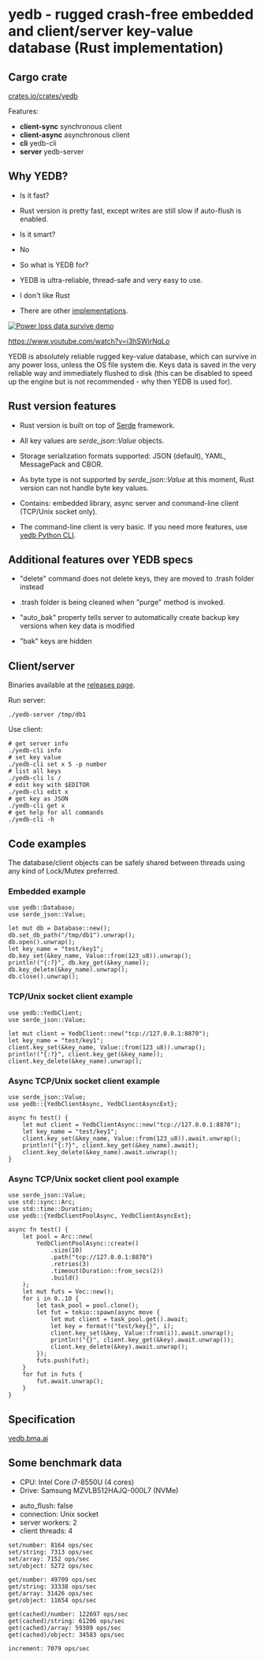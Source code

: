 # yedb - rugged crash-free embedded and client/server key-value database (Rust implementation)

## Cargo crate

[crates.io/crates/yedb](https://crates.io/crates/yedb)

Features:

- **client-sync** synchronous client
- **client-async** asynchronous client
- **cli** yedb-cli
- **server** yedb-server

## Why YEDB?

- Is it fast?
- Rust version is pretty fast, except writes are still slow if auto-flush is
  enabled.

- Is it smart?
- No

- So what is YEDB for?
- YEDB is ultra-reliable, thread-safe and very easy to use.

- I don't like Rust
- There are other [implementations](https://yedb.bma.ai).

[![Power loss data survive
demo](https://img.youtube.com/vi/i3hSWjrNqLo/0.jpg)](https://www.youtube.com/watch?v=i3hSWjrNqLo)

<https://www.youtube.com/watch?v=i3hSWjrNqLo>


YEDB is absolutely reliable rugged key-value database, which can survive in any
power loss, unless the OS file system die. Keys data is saved in the very
reliable way and immediately flushed to disk (this can be disabled to speed up
the engine but is not recommended - why then YEDB is used for).

## Rust version features

- Rust version is built on top of [Serde](https://serde.rs) framework.

- All key values are *serde_json::Value* objects.

- Storage serialization formats supported: JSON (default), YAML, MessagePack
  and CBOR.

- As byte type is not supported by *serde_json::Value* at this moment, Rust
  version can not handle byte key values.

- Contains: embedded library, async server and command-line client (TCP/Unix
  socket only).

- The command-line client is very basic. If you need more features, use [yedb
  Python CLI](https://github.com/alttch/yedb-py).

## Additional features over YEDB specs

- "delete" command does not delete keys, they are moved to .trash folder
  instead

- .trash folder is being cleaned when "purge" method is invoked.

- "auto\_bak" property tells server to automatically create backup key versions
  when key data is modified

- "bak" keys are hidden

## Client/server

Binaries available at the [releases
page](https://github.com/alttch/yedb-rs/releases).

Run server:

```shell
./yedb-server /tmp/db1
```

Use client:

```shell
# get server info
./yedb-cli info
# set key value
./yedb-cli set x 5 -p number
# list all keys
./yedb-cli ls /
# edit key with $EDITOR
./yedb-cli edit x
# get key as JSON
./yedb-cli get x
# get help for all commands
./yedb-cli -h
```

## Code examples

The database/client objects can be safely shared between threads using any kind
of Lock/Mutex preferred.

### Embedded example

```rust,ignore
use yedb::Database;
use serde_json::Value;

let mut db = Database::new();
db.set_db_path("/tmp/db1").unwrap();
db.open().unwrap();
let key_name = "test/key1";
db.key_set(&key_name, Value::from(123_u8)).unwrap();
println!("{:?}", db.key_get(&key_name));
db.key_delete(&key_name).unwrap();
db.close().unwrap();
```

### TCP/Unix socket client example

```rust,ignore
use yedb::YedbClient;
use serde_json::Value;

let mut client = YedbClient::new("tcp://127.0.0.1:8870");
let key_name = "test/key1";
client.key_set(&key_name, Value::from(123_u8)).unwrap();
println!("{:?}", client.key_get(&key_name));
client.key_delete(&key_name).unwrap();
```

### Async TCP/Unix socket client example

```rust,ignore
use serde_json::Value;
use yedb::{YedbClientAsync, YedbClientAsyncExt};

async fn test() {
    let mut client = YedbClientAsync::new("tcp://127.0.0.1:8870");
    let key_name = "test/key1";
    client.key_set(&key_name, Value::from(123_u8)).await.unwrap();
    println!("{:?}", client.key_get(&key_name).await);
    client.key_delete(&key_name).await.unwrap();
}
```

### Async TCP/Unix socket client pool example

```rust,ignore
use serde_json::Value;
use std::sync::Arc;
use std::time::Duration;
use yedb::{YedbClientPoolAsync, YedbClientAsyncExt};

async fn test() {
    let pool = Arc::new(
        YedbClientPoolAsync::create()
            .size(10)
            .path("tcp://127.0.0.1:8870")
            .retries(3)
            .timeout(Duration::from_secs(2))
            .build()
    );
    let mut futs = Vec::new();
    for i in 0..10 {
        let task_pool = pool.clone();
        let fut = tokio::spawn(async move {
            let mut client = task_pool.get().await;
            let key = format!("test/key{}", i);
            client.key_set(&key, Value::from(i)).await.unwrap();
            println!("{}", client.key_get(&key).await.unwrap());
            client.key_delete(&key).await.unwrap();
        });
        futs.push(fut);
    }
    for fut in futs {
        fut.await.unwrap();
    }
}
```

## Specification

[yedb.bma.ai](https://yedb.bma.ai/)

## Some benchmark data

* CPU: Intel Core i7-8550U (4 cores)
* Drive: Samsung MZVLB512HAJQ-000L7 (NVMe)

- auto\_flush: false
- connection: Unix socket
- server workers: 2
- client threads: 4

```shell
set/number: 8164 ops/sec
set/string: 7313 ops/sec
set/array: 7152 ops/sec
set/object: 5272 ops/sec

get/number: 49709 ops/sec
get/string: 33338 ops/sec
get/array: 31426 ops/sec
get/object: 11654 ops/sec

get(cached)/number: 122697 ops/sec
get(cached)/string: 61206 ops/sec
get(cached)/array: 59309 ops/sec
get(cached)/object: 34583 ops/sec

increment: 7079 ops/sec
```
